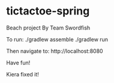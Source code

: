 tictactoe-spring
================

Beach project
By Team Swordfish

To run:
./gradlew assemble
./gradlew run

Then navigate to:
http://localhost:8080

Have fun!

Kiera fixed it!